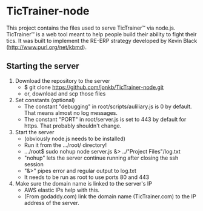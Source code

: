 # TicTrainer-node

This project contains the files used to serve TicTrainer™ via node.js. 
TicTrainer™ is a web tool meant to help people build their ability to fight their tics. 
It was built to implement the RE-ERP strategy developed by Kevin Black (http://www.purl.org/net/kbmd).

## Starting the server
1. Download the repository to the server
	- $ git clone https://github.com/jonkb/TicTrainer-node.git
	- or, download and scp those files
2. Set constants (optional)
	- The constant "debugging" in root/scripts/auliliary.js is 0 by default. That means almost no log messages.
	- The constant "PORT" in root/server.js is set to 443 by default for https. That probably shouldn't change.
3. Start the server
	- (obviously node.js needs to be installed)
	- Run it from the .../root/ directory!
	- .../root$ sudo nohup node server.js &> ../"Project Files"/log.txt
	- "nohup" lets the server continue running after closing the ssh session
	- "&>" pipes error and regular output to log.txt
	- It needs to be run as root to use ports 80 and 443
4. Make sure the domain name is linked to the server's IP
	- AWS elastic IPs help with this.
	- (From godaddy.com) link the domain name (TicTrainer.com) to the IP address of the server. 
